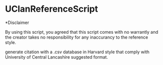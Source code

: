 # UClanReferenceScript
*Disclaimer

By using this script, you agreed that this script comes with no warrantly and the creator takes no responsibility for any inaccurancy to the reference style.

generate citation with a .csv database in Harvard style that comply with University of Central Lancashire suggested format.
